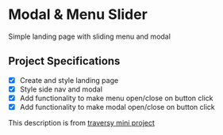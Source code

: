 # Modal & Menu Slider

Simple landing page with sliding menu and modal

## Project Specifications

- [x] Create and style landing page
- [x] Style side nav and modal
- [x] Add functionality to make menu open/close on button click
- [x] Add functionality to make modal open/close on button click

This description is from [traversy mini project](https://github.com/bradtraversy/vanillawebprojects/blob/master/modal-menu-slider/README.md)
